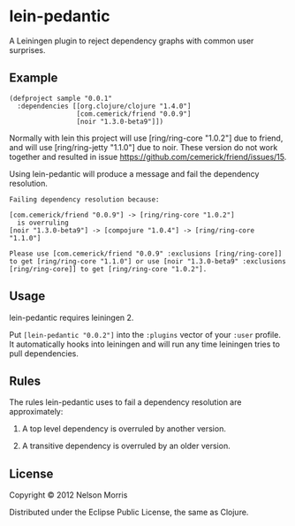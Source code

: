 # lein-pedantic

A Leiningen plugin to reject dependency graphs with common user surprises.

## Example
```
(defproject sample "0.0.1"
  :dependencies [[org.clojure/clojure "1.4.0"]
                 [com.cemerick/friend "0.0.9"]
                 [noir "1.3.0-beta9"]])
```

Normally with lein this project will use [ring/ring-core "1.0.2"] due to friend, and will use [ring/ring-jetty "1.1.0"] due to noir.  These version do not work together and resulted in issue https://github.com/cemerick/friend/issues/15.

Using lein-pedantic will produce a message and fail the dependency resolution.

```
Failing dependency resolution because:

[com.cemerick/friend "0.0.9"] -> [ring/ring-core "1.0.2"]
  is overruling
[noir "1.3.0-beta9"] -> [compojure "1.0.4"] -> [ring/ring-core "1.1.0"]

Please use [com.cemerick/friend "0.0.9" :exclusions [ring/ring-core]] to get [ring/ring-core "1.1.0"] or use [noir "1.3.0-beta9" :exclusions [ring/ring-core]] to get [ring/ring-core "1.0.2"].
```

## Usage

lein-pedantic requires leiningen 2.

Put `[lein-pedantic "0.0.2"]` into the `:plugins` vector of your `:user` profile.  It automatically hooks into leiningen and will run any time leiningen tries to pull dependencies.

## Rules

The rules lein-pedantic uses to fail a dependency resolution are approximately:

1. A top level dependency is overruled by another version.

2. A transitive dependency is overruled by an older version.

## License

Copyright © 2012 Nelson Morris

Distributed under the Eclipse Public License, the same as Clojure.